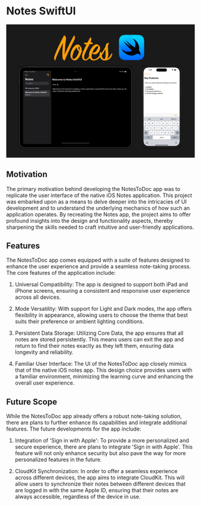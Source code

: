 # Notes SwiftUI

![Getting Started](./Images/Notes-Poster.jpg)

## Motivation

The primary motivation behind developing the NotesToDoc app was to replicate the user interface of the native iOS Notes application. This project was embarked upon as a means to delve deeper into the intricacies of UI development and to understand the underlying mechanics of how such an application operates. By recreating the Notes app, the project aims to offer profound insights into the design and functionality aspects, thereby sharpening the skills needed to craft intuitive and user-friendly applications.

## Features

The NotesToDoc app comes equipped with a suite of features designed to enhance the user experience and provide a seamless note-taking process. The core features of the application include:

1. Universal Compatibility: The app is designed to support both iPad and iPhone screens, ensuring a consistent and responsive user experience across all devices.
   
2. Mode Versatility: With support for Light and Dark modes, the app offers flexibility in appearance, allowing users to choose the theme that best suits their preference or ambient lighting conditions.
   
3. Persistent Data Storage: Utilizing Core Data, the app ensures that all notes are stored persistently. This means users can exit the app and return to find their notes exactly as they left them, ensuring data longevity and reliability.
   
4. Familiar User Interface: The UI of the NotesToDoc app closely mimics that of the native iOS notes app. This design choice provides users with a familiar environment, minimizing the learning curve and enhancing the overall user experience.

## Future Scope

While the NotesToDoc app already offers a robust note-taking solution, there are plans to further enhance its capabilities and integrate additional features. The future developments for the app include:

1. Integration of 'Sign in with Apple': To provide a more personalized and secure experience, there are plans to integrate 'Sign in with Apple'. This feature will not only enhance security but also pave the way for more personalized features in the future.
   
2. CloudKit Synchronization: In order to offer a seamless experience across different devices, the app aims to integrate CloudKit. This will allow users to synchronize their notes between different devices that are logged in with the same Apple ID, ensuring that their notes are always accessible, regardless of the device in use.

